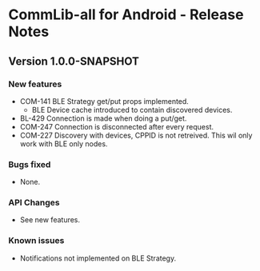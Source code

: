 CommLib-all for Android - Release Notes
=======================================

Version 1.0.0-SNAPSHOT
-------------
### New features
* COM-141 BLE Strategy get/put props implemented.
    - BLE Device cache introduced to contain discovered devices.
* BL-429 Connection is made when doing a put/get.
* COM-247 Connection is disconnected after every request.
* COM-227 Discovery with devices, CPPID is not retreived.
    This wil only work with BLE only nodes.

### Bugs fixed
* None.

### API Changes
* See new features.

### Known issues
* Notifications not implemented on BLE Strategy.
